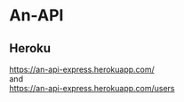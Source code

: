 # An-API

## Heroku
https://an-api-express.herokuapp.com/
<br>
and<br>
https://an-api-express.herokuapp.com/users
